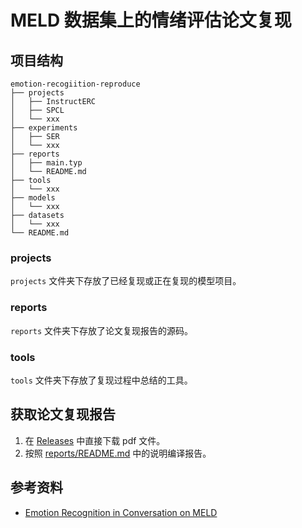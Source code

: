 # MELD 数据集上的情绪评估论文复现


## 项目结构
```
emotion-recogiition-reproduce
├── projects
│   ├── InstructERC
│   ├── SPCL
│   └── xxx
├── experiments
│   ├── SER
│   └── xxx
├── reports
│   ├── main.typ
│   └── README.md
├── tools
│   └── xxx
├── models
│   └── xxx
├── datasets
│   └── xxx
└── README.md
```

### projects
`projects` 文件夹下存放了已经复现或正在复现的模型项目。

### reports
`reports` 文件夹下存放了论文复现报告的源码。

### tools
`tools` 文件夹下存放了复现过程中总结的工具。


## 获取论文复现报告
1. 在 [Releases](https://github.com/zrr1999/emotion-recognition-reproduce/releases) 中直接下载 pdf 文件。
2. 按照 [reports/README.md](reports/README.md) 中的说明编译报告。


## 参考资料
- [Emotion Recognition in Conversation on MELD](https://paperswithcode.com/sota/emotion-recognition-in-conversation-on-meld)
